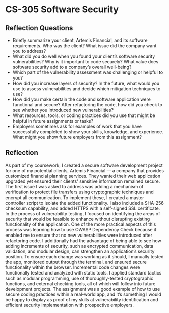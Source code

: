 # CS-305 Software Security
## Reflection Questions
- Briefly summarize your client, Artemis Financial, and its software requirements. Who was the client? What issue did the company want you to address?
- What did you do well when you found your client’s software security vulnerabilities? Why is it important to code securely? What value does software security add to a company’s overall well-being?
- Which part of the vulnerability assessment was challenging or helpful to you?
- How did you increase layers of security? In the future, what would you use to assess vulnerabilities and decide which mitigation techniques to use?
- How did you make certain the code and software application were functional and secure? After refactoring the code, how did you check to see whether you introduced new vulnerabilities?
- What resources, tools, or coding practices did you use that might be helpful in future assignments or tasks?
- Employers sometimes ask for examples of work that you have successfully completed to show your skills, knowledge, and experience. What might you show future employers from this assignment?

## Reflection
As part of my coursework, I created a secure software development project for one of my potential clients, Artemis Financial — a company that provides customized financial planning services. They wanted their web application upgraded yet ensured their clients' sensitive information remained secure. The first issue I was asked to address was adding a mechanism of verification to protect file transfers using cryptographic techniques and encrypt all communication. To implement these, I created a master controller script to isolate the added functionality. I also included a SHA-256 checksum capability, and added HTTPS with a self-signed SSL certificate. In the process of vulnerability testing, I focused on identifying the areas of security that would be feasible to enhance without disrupting existing functionality of the application. One of the more practical aspects of this process was learning how to use OWASP Dependency Check because it enabled me to ensure that no new vulnerabilities were introduced after refactoring code. I additionally had the advantage of being able to see how adding increments of security, such as encrypted communication, data validation, and modular design, can strengthen an application’s security position. To ensure each change was working as it should, I manually tested the app, monitored output through the terminal, and ensured secure functionality within the browser. Incremental code changes were functionally tested and analyzed with static tools. I applied standard tactics such as modular programming, use of thoroughly-tested cryptographic functions, and external checking tools, all of which will follow into future development projects. The assignment was a good example of how to use secure coding practices within a real-world app, and it’s something I would be happy to display as proof of my skills at vulnerability identification and efficient security implementation with prospective employers.
